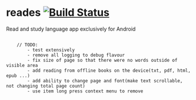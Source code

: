 reades [![Build Status](https://travis-ci.org/vbevans94/reades.svg?branch=master)](https://travis-ci.org/vbevans94/reades)
==========================================================================================================================

Read and study language app exclusively for Android

```

    // TODO:
        - test extensively
        - remove all logging to debug flavour
        - fix size of page so that there were no words outside of visible area
        - add reading from offline books on the device(txt, pdf, html, epub ...)
        - add ability to change page and font(make text scrollable, not changing total page count)
        - use item long press context menu to remove
```